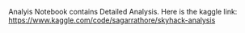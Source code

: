 Analyis Notebook contains Detailed Analysis. Here is the kaggle link: https://www.kaggle.com/code/sagarrathore/skyhack-analysis
